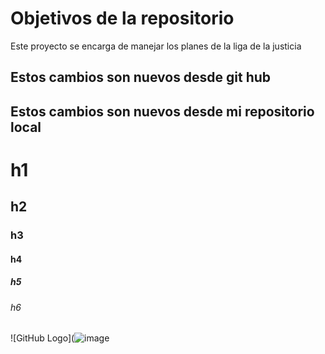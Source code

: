 # Objetivos de la repositorio

Este proyecto se encarga de manejar los planes de la liga de la justicia

## Estos cambios son nuevos desde git hub
## Estos cambios son nuevos desde mi repositorio local

# h1
## h2
### h3
#### h4
##### h5
###### h6


![GitHub Logo](![image](https://user-images.githubusercontent.com/110620348/189396372-0576dfcb-a445-4d26-bd70-fb9eb9feb5de.png)
